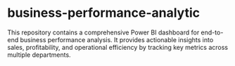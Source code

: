 # business-performance-analytic
This repository contains a comprehensive Power BI dashboard for end-to-end business performance analysis. It provides actionable insights into sales, profitability, and operational efficiency by tracking key metrics across multiple departments.
